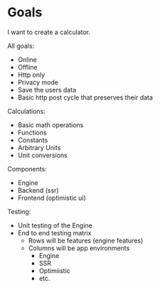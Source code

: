 # Goals

I want to create a calculator.

All goals:

- Online
- Offline
- Http only
- Privacy mode
- Save the users data
- Basic http post cycle that preserves their data

Calculations:

- Basic math operations
- Functions
- Constants
- Arbitrary Units
- Unit conversions

Components:

- Engine
- Backend (ssr)
- Frontend (optimistic ui)

Testing:

- Unit testing of the Engine
- End to end testing matrix
  - Rows will be features (engine features)
  - Columns will be app environments
    - Engine
    - SSR
    - Optimiistic
    - etc.

